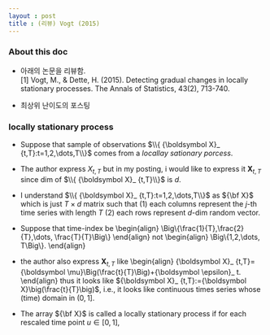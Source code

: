 ```yaml
---
layout : post 
title : (리뷰) Vogt (2015) 
---
```


### About this doc

- 아래의 논문을 리뷰함. <br/>
[1] Vogt, M., & Dette, H. (2015). Detecting gradual changes in locally stationary processes. The Annals of Statistics, 43(2), 713-740. 

- 최상위 난이도의 포스팅 

### locally stationary process

- Suppose that sample of observations $\\{ {\boldsymbol X}_ {t,T}:t=1,2,\dots,T\\}$ comes from a *locallay sationary porcess*. 

- The author express $X_{t,T}$ but in my posting, i would like to express it ${\boldsymbol X}_ {t,T}$ since dim of $\\{ {\boldsymbol X}_ {t,T}\\}$ is $d$. 

- I understand $\\{ {\boldsymbol X}_ {t,T}:t=1,2,\dots,T\\}$ as ${\bf X}$ which is just $T \times d$ matrix such that (1) each columns represent the $j$-th time series with length $T$ (2) each rows represent $d$-dim random vector. 

- Suppose that time-index be
\begin{align}
\Big\\{\frac{1}{T},\frac{2}{T},\dots, \frac{T}{T}\Big\\}
\end{align}
not
\begin{align}
\Big\\{1,2,\dots, T\Big\\}. 
\end{align}

- the author also express ${\boldsymbol X}_ {t,T}$ like 
\begin{align}
{\boldsymbol X}_ {t,T}={\boldsymbol \mu}\Big(\frac{t}{T}\Big)+{\boldsymbol \epsilon}_ t.
\end{align}
thus it looks like ${\boldsymbol X}_ {t,T}:={\boldsymbol X}\big(\frac{t}{T}\big)$, i.e., it looks like continuous times series whose (time) domain in $(0,1]$. 

- The array ${\bf X}$ is called a locally stationary process if for each rescaled time point $u\in[0,1]$, 
